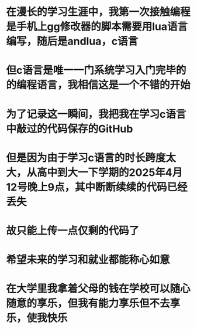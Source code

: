 # 在漫长的学习生涯中，我第一次接触编程是手机上gg修改器的脚本需要用lua语言编写，随后是andlua，c语言
# 但c语言是唯一一门系统学习入门完毕的的编程语言，我相信这是一个不错的开始
# 为了记录这一瞬间，我把我在学习c语言中敲过的代码保存的GitHub
# 但是因为由于学习c语言的时长跨度太大，从高中到大一下学期的2025年4月12号晚上9点，其中断断续续的代码已经丢失
# 故只能上传一点仅剩的代码了
# 希望未来的学习和就业都能称心如意
# 在大学里我拿着父母的钱在学校可以随心随意的享乐，但我有能力享乐但不去享乐，使我快乐

